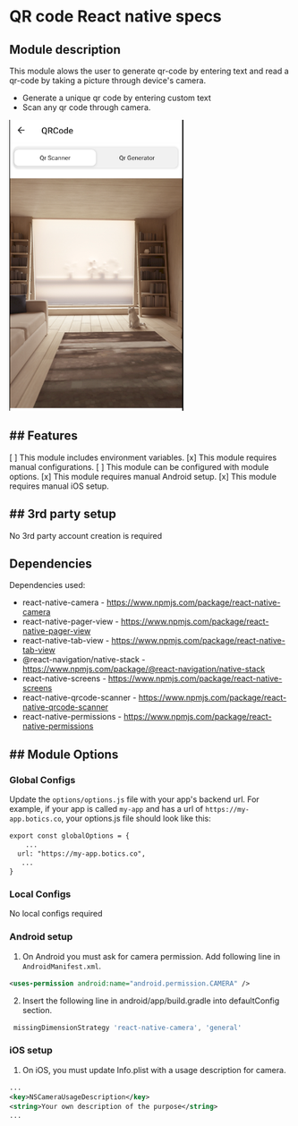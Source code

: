 # QR code React native specs

## Module description

This module alows the user to generate qr-code by entering text and read a qr-code by taking a picture through device's camera.

- Generate a unique qr code by entering custom text
- Scan any qr code through camera.

![Module preview](preview.png)

## ## Features

[ ] This module includes environment variables.
[x] This module requires manual configurations.
[ ] This module can be configured with module options.
[x] This module requires manual Android setup.
[x] This module requires manual iOS setup.

## ## 3rd party setup

No 3rd party account creation is required

## Dependencies

Dependencies used:

- react-native-camera  -  https://www.npmjs.com/package/react-native-camera
- react-native-pager-view  -  https://www.npmjs.com/package/react-native-pager-view
- react-native-tab-view  -  https://www.npmjs.com/package/react-native-tab-view
- @react-navigation/native-stack  -  https://www.npmjs.com/package/@react-navigation/native-stack
- react-native-screens  -  https://www.npmjs.com/package/react-native-screens
- react-native-qrcode-scanner  -  https://www.npmjs.com/package/react-native-qrcode-scanner
- react-native-permissions  -  https://www.npmjs.com/package/react-native-permissions


## ## Module Options

### Global Configs

Update the ``options/options.js`` file with your app's backend url. For example, if your app is called `my-app` and has a url of `https://my-app.botics.co`, your options.js file should look like this:
```
export const globalOptions = {
    ...
  url: "https://my-app.botics.co",
   ...
}
```

### Local Configs

No local configs required

### Android setup

1. On Android you must ask for camera permission. Add following line in `AndroidManifest.xml`.

```xml
<uses-permission android:name="android.permission.CAMERA" />
```

2. Insert the following line in android/app/build.gradle into defaultConfig section.

```powershell
 missingDimensionStrategy 'react-native-camera', 'general'
```


### iOS setup

1. On iOS, you must update Info.plist with a usage description for camera.

```xml
...
<key>NSCameraUsageDescription</key>
<string>Your own description of the purpose</string>
...
```